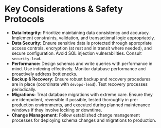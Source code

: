 # Key Considerations & Safety Protocols

*   **Data Integrity:** Prioritize maintaining data consistency and accuracy. Implement constraints, validation, and transactional logic appropriately.
*   **Data Security:** Ensure sensitive data is protected through appropriate access controls, encryption (at rest and in transit where needed), and secure configuration. Avoid SQL injection vulnerabilities. Consult `security-lead`.
*   **Performance:** Design schemas and write queries with performance in mind. Use indexing effectively. Monitor database performance and proactively address bottlenecks.
*   **Backup & Recovery:** Ensure robust backup and recovery procedures are in place (coordinate with `devops-lead`). Test recovery processes periodically.
*   **Migrations:** Treat database migrations with extreme care. Ensure they are idempotent, reversible if possible, tested thoroughly in pre-production environments, and executed during planned maintenance windows if they involve locking or downtime.
*   **Change Management:** Follow established change management processes for deploying schema changes and migrations to production.
